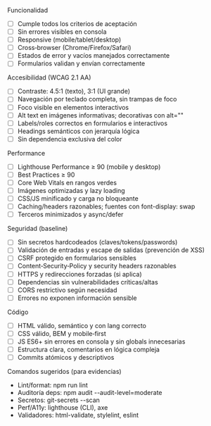 Funcionalidad
- [ ] Cumple todos los criterios de aceptación  
- [ ] Sin errores visibles en consola  
- [ ] Responsive (mobile/tablet/desktop)  
- [ ] Cross‑browser (Chrome/Firefox/Safari)  
- [ ] Estados de error y vacíos manejados correctamente  
- [ ] Formularios validan y envían correctamente

Accesibilidad (WCAG 2.1 AA)
- [ ] Contraste: 4.5:1 (texto), 3:1 (UI grande)  
- [ ] Navegación por teclado completa, sin trampas de foco  
- [ ] Foco visible en elementos interactivos  
- [ ] Alt text en imágenes informativas; decorativas con alt=""  
- [ ] Labels/roles correctos en formularios e interactivos  
- [ ] Headings semánticos con jerarquía lógica  
- [ ] Sin dependencia exclusiva del color

Performance
- [ ] Lighthouse Performance ≥ 90 (mobile y desktop)  
- [ ] Best Practices ≥ 90  
- [ ] Core Web Vitals en rangos verdes  
- [ ] Imágenes optimizadas y lazy loading  
- [ ] CSS/JS minificado y carga no bloqueante  
- [ ] Caching/headers razonables; fuentes con font-display: swap  
- [ ] Terceros minimizados y async/defer

Seguridad (baseline)
- [ ] Sin secretos hardcodeados (claves/tokens/passwords)  
- [ ] Validación de entradas y escape de salidas (prevención de XSS)  
- [ ] CSRF protegido en formularios sensibles  
- [ ] Content‑Security‑Policy y security headers razonables  
- [ ] HTTPS y redirecciones forzadas (si aplica)  
- [ ] Dependencias sin vulnerabilidades críticas/altas  
- [ ] CORS restrictivo según necesidad  
- [ ] Errores no exponen información sensible

Código
- [ ] HTML válido, semántico y con lang correcto  
- [ ] CSS válido, BEM y mobile‑first  
- [ ] JS ES6+ sin errores en consola y sin globals innecesarias  
- [ ] Estructura clara, comentarios en lógica compleja  
- [ ] Commits atómicos y descriptivos

Comandos sugeridos (para evidencias)
- Lint/format: npm run lint  
- Auditoría deps: npm audit --audit-level=moderate  
- Secretos: git-secrets --scan  
- Perf/A11y: lighthouse (CLI), axe  
- Validadores: html-validate, stylelint, eslint
